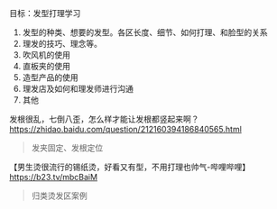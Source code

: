 目标：发型打理学习
1. 发型的种类、想要的发型。各区长度、细节、如何打理、和脸型的关系
2. 理发的技巧、理念等。
3. 吹风机的使用
4. 直板夹的使用
5. 造型产品的使用
6. 理发店及如何和理发师进行沟通
7. 其他



发根很乱，七倒八歪，怎么样才能让发根都竖起来啊？
https://zhidao.baidu.com/question/212160394186840565.html
> 发夹固定、发根定位




【男生烫很流行的锡纸烫，好看又有型，不用打理也帅气-哔哩哔哩】 https://b23.tv/mbcBaiM
> 归类烫发区案例












<!--stackedit_data:
eyJoaXN0b3J5IjpbLTY2MzE3NjQ2MSw0ODM3NjEwMzcsLTQ1Nj
g5NTgyNiwtMTkyMzQ4NTY5MywtMzY1Njc4MTc2LC0xOTMxNDUw
MzcyLDE3NjI2OTM5MDIsLTY1Njc0NTk1NCwyMDc1NjUwNzQ2LD
E1NTkyMDkzMDcsMTQxMjAwMTY4NiwtMTI4Mzk4NTUzN119
-->
